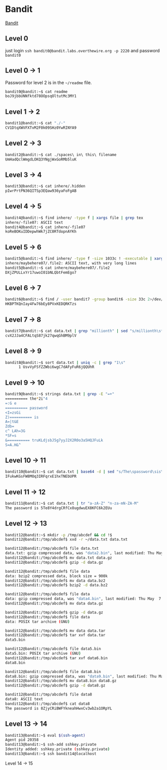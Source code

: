 # Bandit

[Bandit](https://overthewire.org/wargames/bandit/)

## Level 0

just login `ssh bandit0@bandit.labs.overthewire.org -p 2220` and password `bandit0`

## Level 0 -> 1

Password for level 2 is in the `~/readme` file.

```bash
bandit0@bandit:~$ cat readme
boJ9jbbUNNfktd78OOpsqOltutMc3MY1
```

## Level 1 -> 2

```bash
bandit1@bandit:~$ cat "./-"
CV1DtqXWVFXTvM2F0k09SHz0YwRINYA9
```

## Level 2 -> 3

```bash
bandit2@bandit:~$ cat ./spaces\ in\ this\ filename
UmHadQclWmgdLOKQ3YNgjWxGoRMb5luK
```

## Level 3 -> 4

```bash
bandit3@bandit:~$ cat inhere/.hidden
pIwrPrtPN36QITSp3EQaw936yaFoFgAB
```

## Level 4 -> 5

```bash
bandit4@bandit:~$ find inhere/ -type f | xargs file | grep tex
inhere/-file07: ASCII text
bandit4@bandit:~$ cat inhere/-file07
koReBOKuIDDepwhWk7jZC0RTdopnAYKh
```

## Level 5 -> 6

```bash
bandit5@bandit:~$ find inhere/ -type f -size 1033c ! -executable | xargs file | grep text 
inhere/maybehere07/.file2: ASCII text, with very long lines
bandit5@bandit:~$ cat inhere/maybehere07/.file2
DXjZPULLxYr17uwoI01bNLQbtFemEgo7
```

## Level 6 -> 7

```bash
bandit6@bandit:~$ find / -user bandit7 -group bandit6 -size 33c 2>/dev/null | xargs cat
HKBPTKQnIay4Fw76bEy8PVxKEDQRKTzs
```

## Level 7 -> 8

```bash
bandit7@bandit:~$ cat data.txt | grep "millionth" | sed "s/millionth\s*//g"
cvX2JJa4CFALtqS87jk27qwqGhBM9plV
```

## Level 8 -> 9

```bash
bandit8@bandit:~$ sort data.txt | uniq -c | grep "1\s"
      1 UsvVyFSfZZWbi6wgC7dAFyFuR6jQQUhR
```

## Level 9 -> 10

```bash
bandit9@bandit:~$ strings data.txt | grep -E "=+"
========== the*2i"4
=:G e
========== password
<I=zsGi
Z)========== is
A=|t&E
Zdb=
c^ LAh=3G
*SF=s
&========== truKLdjsbJ5g7yyJ2X2R0o3a5HQJFuLk
S=A.H&^
```

## Level 10 -> 11

```bash
bandit10@bandit:~$ cat data.txt | base64 -d | sed "s/The\spassword\sis\s\(.*\)/\1/g"
IFukwKGsFW8MOq3IRFqrxE1hxTNEbUPR
```

## Level 11 -> 12

```bash
bandit11@bandit:~$ cat data.txt | tr "a-zA-Z" "n-za-mN-ZA-M"
The password is 5Te8Y4drgCRfCx8ugdwuEX8KFC6k2EUu
```

## Level 12 -> 13

```bash
bandit12@bandit:~$ mkdir -p /tmp/abcdef && cd !$
bandit12@bandit:/tmp/abcdef$ xxd -r ~/data.txt data.txt

bandit12@bandit:/tmp/abcdef$ file data.txt
data.txt: gzip compressed data, was "data2.bin", last modified: Thu May  7 18:14:30 2020, max compression, from Unix
bandit12@bandit:/tmp/abcdef$ mv data.txt data.gz
bandit12@bandit:/tmp/abcdef$ gzip -d data.gz

bandit12@bandit:/tmp/abcdef$ file data
data: bzip2 compressed data, block size = 900k
bandit12@bandit:/tmp/abcdef$ mv data data.bz2
bandit12@bandit:/tmp/abcdef$ bzip2 -d data.bz2

bandit12@bandit:/tmp/abcdef$ file data
data: gzip compressed data, was "data4.bin", last modified: Thu May  7 18:14:30 2020, max compression, from Unix
bandit12@bandit:/tmp/abcdef$ mv data data.gz

bandit12@bandit:/tmp/abcdef$ gzip -d data.gz
bandit12@bandit:/tmp/abcdef$ file data
data: POSIX tar archive (GNU)

bandit12@bandit:/tmp/abcdef$ mv data data.tar
bandit12@bandit:/tmp/abcdef$ tar xvf data.tar
data5.bin

bandit12@bandit:/tmp/abcdef$ file data5.bin
data5.bin: POSIX tar archive (GNU)
bandit12@bandit:/tmp/abcdef$ tar xvf data6.bin
data8.bin

bandit12@bandit:/tmp/abcdef$ file data8.bin
data8.bin: gzip compressed data, was "data9.bin", last modified: Thu May  7 18:14:30 2020, max compression, from Unix
bandit12@bandit:/tmp/abcdef$ mv data8.bin data8.gz
bandit12@bandit:/tmp/abcdef$ gzip -d data8.gz

bandit12@bandit:/tmp/abcdef$ file data8
data8: ASCII text
bandit12@bandit:/tmp/abcdef$ cat data8
The password is 8ZjyCRiBWFYkneahHwxCv3wb2a1ORpYL
```

## Level 13 -> 14

```bash
bandit13@bandit:~$ eval $(ssh-agent)
Agent pid 20358
bandit13@bandit:~$ ssh-add sshkey.private
Identity added: sshkey.private (sshkey.private)
bandit13@bandit:~$ ssh bandit14@localhost
```

Level 14 -> 15

```bash

```